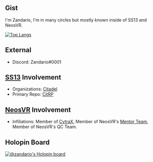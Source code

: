 ## Gist
I'm Zandario, I'm in many circles but mostly known inside of SS13 and NeosVR.

[![Top Langs](https://github-readme-stats.vercel.app/api/top-langs/?username=Zandario&layout=compact)](https://github.com/Zandario/github-readme-stats)

## External
- Discord: Zandario#0001

## [SS13](https://spacestation13.com/) Involvement
- Organizations: [Citadel](https://github.com/Citadel-Station-13)
- Primary Repo: [CitRP](https://github.com/Citadel-Station-13/Citadel-Station-13-RP)

## [NeosVR](https://github.com/Neos-Metaverse/NeosPublic) Involvement
- Infiliations: Member of [CytraX](https://cytrax.net/), Member of NeosVR's [Mentor Team](https://wiki.neosvr.com/Mentors), Member of NeosVR's QC Team.

## Holopin Board
[![@zandario's Holopin board](https://holopin.me/zandario)](https://holopin.io/@zandario)
<!--
Here are some ideas to get you started:

- 🔭 I’m currently working on ...
- 🌱 I’m currently learning ...
- 👯 I’m looking to collaborate on ...
- 🤔 I’m looking for help with ...
- 💬 Ask me about ...
- 📫 How to reach me: ...
- 😄 Pronouns: ...
- ⚡ Fun fact: ...
-->
